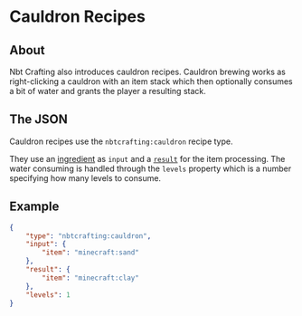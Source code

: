 # Cauldron Recipes
## About

Nbt Crafting also introduces cauldron recipes. Cauldron brewing works as right-clicking a cauldron with an item stack which then optionally consumes a bit of water and grants the player a resulting stack.

## The JSON
Cauldron recipes use the `nbtcrafting:cauldron` recipe type.

They use an [ingredient] as `input` and a [`result`][result] for the item processing. The water consuming is handled through the `levels` property which is a number specifying how many levels to consume.

[ingredient]: ../../recipe-parts/ingredients/ingredients
[result]: ../../recipe-parts/results

## Example
```json
{
	"type": "nbtcrafting:cauldron",
	"input": {
		"item": "minecraft:sand"
	},
	"result": {
		"item": "minecraft:clay"
	},
	"levels": 1
}
```
